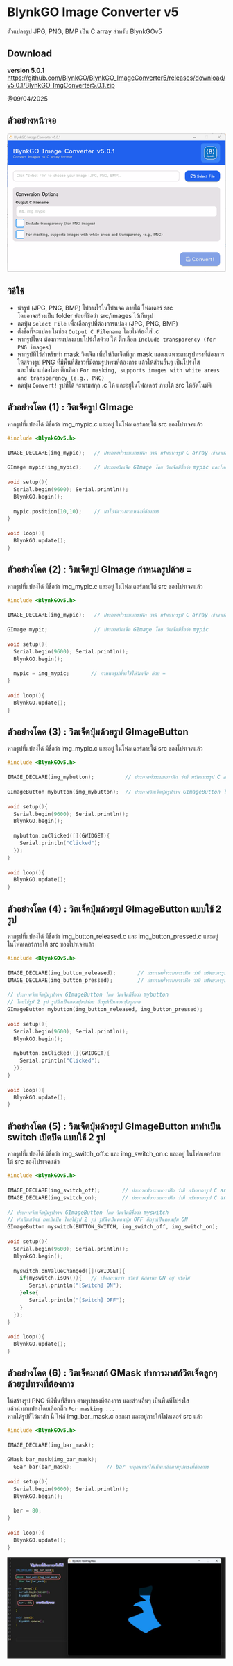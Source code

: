 # BlynkGO Image Converter v5
 ตัวแปลงรูป JPG, PNG, BMP เป็น C array สำหรับ BlynkGOv5  

## Download
**version 5.0.1**  
https://github.com/BlynkGO/BlynkGO_ImageConverter5/releases/download/v5.0.1/BlynkGO_ImgConverter5.0.1.zip  
  
@09/04/2025  
  
## ตัวอย่างหน้าจอ
![ตัวแปลงรูป](BlynkGO_ImageConverter5.png)


## วิธีใช้
- นำรูป (JPG, PNG, BMP) ไปวางไว้ในโปรเจค ภายใต้ โฟลเดอร์ src  
  โดยอาจสร้างเป็น folder ย่อยที่ชือว่า src/images ไว้เก็บรูป
- กดปุ่ม `Select File` เพื่อเลือกรูปที่ต้องการแปลง (JPG, PNG, BMP)
- ตั้งชื่อที่จะแปลง ในช่อง `Output C Filename` โดยไม่ต้องใส่ .c
- หากรูปไหน ต้องการแปลงแบบโปร่งใสด้วย ให้ ติ๊กเลือก `Include transparency (for PNG images)`
- หากรูปที่ไว้สำหรับทำ mask วิตเจ็ต เพื่อให้วิตเจ็ตที่ถูก mask แสดงเฉพาะตามรูปทรงที่ต้องการ  
  ให้สร้างรูป PNG ที่มีพื้นที่สีขาวที่มีตามรูปทรงที่ต้องการ แล้วให้ส่วนอื่นๆ เป็นโปร่งใส  
  และให้มาแปลงโดย ติ๊กเลือก `For masking, supports images with white areas and transparency (e.g., PNG)`  
- กดปุ่ม `Convert!`  รูปที่ได้ จะนามสกุล .c ให้ และอยู่ในโฟลเดอร์ ภายใต้ src ให้อัตโนมัติ

## ตัวอย่างโคด (1) : วิตเจ็ตรูป GImage 

หากรูปที่แปลงได้ มีชื่อว่า img_mypic.c และอยู่ ในโฟลเดอร์ภายใต้ src ของโปรเจคแล้ว

```c
#include <BlynkGOv5.h>

IMAGE_DECLARE(img_mypic);   // ประกาศทั่วระบบกราฟิก ว่ามี ทรัพยากรรูป C array เข้ามาเพิ่ม

GImage mypic(img_mypic);    // ประกาศวิตเจ็ต GImage โดย วิตเจ็ตมีชื่อว่า mypic และโหลดใช้รูปด้วย img_mypic

void setup(){
  Serial.begin(9600); Serial.println();
  BlynkGO.begin();

  mypic.position(10,10);    // นำไปจัดวางตำแหน่งที่ต้องการ
}

void loop(){
  BlynkGO.update();
}
```

## ตัวอย่างโคด (2) : วิตเจ็ตรูป GImage กำหนดรูปด้วย = 

หากรูปที่แปลงได้ มีชื่อว่า img_mypic.c และอยู่ ในโฟลเดอร์ภายใต้ src ของโปรเจคแล้ว

```c
#include <BlynkGOv5.h>

IMAGE_DECLARE(img_mypic);   // ประกาศทั่วระบบกราฟิก ว่ามี ทรัพยากรรูป C array เข้ามาเพิ่ม

GImage mypic;               // ประกาศวิตเจ็ต GImage โดย วิตเจ็ตมีชื่อว่า mypic

void setup(){
  Serial.begin(9600); Serial.println();
  BlynkGO.begin();

  mypic = img_mypic;       // กำหนดรูปที่จะใช้ให้วิตเจ็ต ด้วย =
}

void loop(){
  BlynkGO.update();
}
```


## ตัวอย่างโคด (3)  : วิตเจ็ตปุ่มด้วยรูป GImageButton 

หากรูปที่แปลงได้ มีชื่อว่า img_mypic.c และอยู่ ในโฟลเดอร์ภายใต้ src ของโปรเจคแล้ว

```c
#include <BlynkGOv5.h>

IMAGE_DECLARE(img_mybutton);          // ประกาศทั่วระบบกราฟิก ว่ามี ทรัพยากรรูป C array เข้ามาเพิ่ม

GImageButton mybutton(img_mybutton);  // ประกาศวิตเจ็ตปุ่มรูปภาพ GImageButton โดย วิตเจ็ตมีชื่อว่า mybutton โดยใช้รูป img_mybutton

void setup(){
  Serial.begin(9600); Serial.println();
  BlynkGO.begin();

  mybutton.onClicked([](GWIDGET){
    Serial.println("Clicked");
  });
}

void loop(){
  BlynkGO.update();
}
```

## ตัวอย่างโคด (4)  : วิตเจ็ตปุ่มด้วยรูป GImageButton แบบใช้ 2 รูป

หากรูปที่แปลงได้ มีชื่อว่า img_button_released.c  และ img_button_pressed.c และอยู่ ในโฟลเดอร์ภายใต้ src ของโปรเจคแล้ว

```c
#include <BlynkGOv5.h>

IMAGE_DECLARE(img_button_released);       // ประกาศทั่วระบบกราฟิก ว่ามี ทรัพยากรรูป C array เข้ามาเพิ่ม สำหรับใช้เป็นปุ่มขณะปล่อย
IMAGE_DECLARE(img_button_pressed);        // ประกาศทั่วระบบกราฟิก ว่ามี ทรัพยากรรูป C array เข้ามาเพิ่ม สำหรับใช้เป็นปุ่มขณะกด

// ประกาศวิตเจ็ตปุ่มรูปภาพ GImageButton โดย วิตเจ็ตมีชื่อว่า mybutton
// โดยใช้รูป 2 รูป รูปนึงเป็นตอนปุ่มปล่อย อีกรูปเป็นตอนปุ่มถูกกด
GImageButton mybutton(img_button_released, img_button_pressed);  

void setup(){
  Serial.begin(9600); Serial.println();
  BlynkGO.begin();

  mybutton.onClicked([](GWIDGET){
    Serial.println("Clicked");
  });
}

void loop(){
  BlynkGO.update();
}
```
  
## ตัวอย่างโคด (5) : วิตเจ็ตปุ่มด้วยรูป GImageButton มาทำเป็น switch เปิดปิด แบบใช้ 2 รูป

หากรูปที่แปลงได้ มีชื่อว่า img_switch_off.c  และ img_switch_on.c และอยู่ ในโฟลเดอร์ภายใต้ src ของโปรเจคแล้ว

```c
#include <BlynkGOv5.h>

IMAGE_DECLARE(img_switch_off);       // ประกาศทั่วระบบกราฟิก ว่ามี ทรัพยากรรูป C array เข้ามาเพิ่ม สำหรับใช้เป็นปุ่มขณะ OFF
IMAGE_DECLARE(img_switch_on);        // ประกาศทั่วระบบกราฟิก ว่ามี ทรัพยากรรูป C array เข้ามาเพิ่ม สำหรับใช้เป็นปุ่มขณะ ON

// ประกาศวิตเจ็ตปุ่มรูปภาพ GImageButton โดย วิตเจ็ตมีชื่อว่า myswitch
// ทำเป็นสวิตซ์ กดเปิดปิด โดยใช้รูป 2 รูป รูปนึงเป็นตอนปุ่ม OFF อีกรูปเป็นตอนปุ่ม ON
GImageButton myswitch(BUTTON_SWITCH, img_switch_off, img_switch_on);  

void setup(){
  Serial.begin(9600); Serial.println();
  BlynkGO.begin();

  myswitch.onValueChanged([](GWIDGET){
    if(myswitch.isON()){   // เช็คสถานะว่า สวิตซ์ มีสถานะ ON อยู่ หรือไม่
       Serial.println("[Switch] ON");
    }else{
       Serial.println("[Switch] OFF");
    }
  });
}

void loop(){
  BlynkGO.update();
}
```
  
## ตัวอย่างโคด (6) : วิตเจ็ตมาสก์ GMask ทำการมาสก์วิตเจ็ตลูกๆด้วยรูปทรงที่ต้องการ

ให้สร้างรูป PNG ที่มีพื้นที่สีขาว ตามรูปทรงที่ต้องการ และส่วนอื่นๆ เป็นพื้นที่โปร่งใส  
แล้วนำมาแปลงโดยเลือกติ๊ก `For masking ...`  
หากได้รูปที่ไว้มาส์ก นี้ ไฟล์ img_bar_mask.c ออกมา และอยู่ภายใต้โฟลเดอร์ src แล้ว  

```c
#include <BlynkGOv5.h>

IMAGE_DECLARE(img_bar_mask);

GMask bar_mask(img_bar_mask);
  GBar bar(bar_mask);           // bar จะถูกมาสก์ให้เห็นเหลือตามรูปทรงที่ต้องการ

void setup(){
  Serial.begin(9600); Serial.println();
  BlynkGO.begin();

  bar = 80;
}

void loop(){
  BlynkGO.update();
}
```
  
![มาสก์](GMask_example.jpg)  
  



